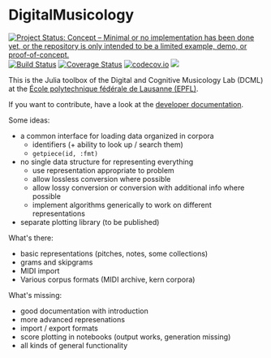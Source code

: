 # DigitalMusicology

[![Project Status: Concept – Minimal or no implementation has been done yet, or the repository is only intended to be a limited example, demo, or proof-of-concept.](http://www.repostatus.org/badges/latest/concept.svg)](http://www.repostatus.org/#concept)
[![Build Status](https://travis-ci.org/DCMLab/DigitalMusicology.jl.svg?branch=master)](https://travis-ci.org/DCMLab/DigitalMusicology.jl)
[![Coverage Status](https://coveralls.io/repos/DCMLab/DigitalMusicology.jl/badge.svg?branch=master&service=github)](https://coveralls.io/github/DCMLab/DigitalMusicology.jl?branch=master)
[![codecov.io](http://codecov.io/github/DCMLab/DigitalMusicology.jl/coverage.svg?branch=master)](http://codecov.io/github/DCMLab/DigitalMusicology.jl?branch=master)
[![](https://img.shields.io/badge/docs-latest-blue.svg)](https://dcmlab.github.io/DigitalMusicology.jl/latest)

This is the Julia toolbox of the Digital and Cognitive Musicology Lab (DCML) at the [École polytechnique fédérale de Lausanne (EPFL)](https://www.epfl.ch/index.en.html). 

If you want to contribute, have a look at the [developer documentation](https://dcmlab.github.io/DigitalMusicology.jl/latest/develop.html).

Some ideas:
- a common interface for loading data organized in corpora
  - identifiers (+ ability to look up / search them)
  - `getpiece(id, :fmt)`
- no single data structure for representing everything
  - use representation appropriate to problem
  - allow lossless conversion where possible
  - allow lossy conversion or conversion with additional info where possible
  - implement algorithms generically to work on different representations
- separate plotting library (to be published)

What's there:
- basic representations (pitches, notes, some collections)
- grams and skipgrams
- MIDI import
- Various corpus formats (MIDI archive, kern corpora)

What's missing:
- good documentation with introduction
- more advanced represenations
- import / export formats
- score plotting in notebooks (output works, generation missing)
- all kinds of general functionality

